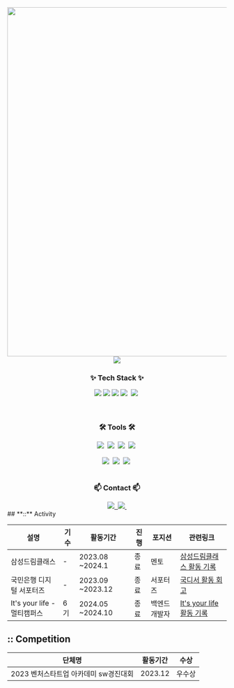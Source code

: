

<div align="center">
  <img width="800px" src="https://github.com/Kim-JunSeop/Kim-JunSeop/blob/master/logo_unscreen.gif" />
  <img src="https://github-readme-stats.vercel.app/api?username=Kim-JunSeop&show_icons=true&theme=radical" />
 
</div>



<h3 align="center">✨ Tech Stack ✨</h3>
<div align="center">
  <img src="https://img.shields.io/badge/JAVA-007396?style=for-the-badge&logo=java&logoColor=white"> 
    <img src="https://img.shields.io/badge/SpringBoot-6DB33F?style=for-the-badge&logo=SpringBoot&logoColor=white">
    <img src="https://img.shields.io/badge/AWS-232F3E?style=for-the-badge&logo=Amazon AWS&logoColor=white">
  <img src="https://img.shields.io/badge/javascript-F7DF1E.svg?style=for-the-badge&logo=javascript&logoColor=20232a" />&nbsp
  <img src="https://img.shields.io/badge/html5-E34F26.svg?style=for-the-badge&logo=html5&logoColor=white" />&nbsp
</div>

<br>



<br>

<h3 align="center">🛠 Tools 🛠</h3>
<div align="center">
  <img src="https://img.shields.io/badge/git-F05033.svg?style=for-the-badge&logo=git&logoColor=white" />&nbsp
  <img src="https://img.shields.io/badge/github-181717.svg?style=for-the-badge&logo=github&logoColor=white" />&nbsp
  <img src="https://img.shields.io/badge/Notion-F3F3F3.svg?style=for-the-badge&logo=notion&logoColor=black" />&nbsp
    <img src="https://img.shields.io/badge/figma-F24E1E.svg?style=for-the-badge&logo=figma&logoColor=white" />&nbsp
</div>


<br>

<div align="center">
  <img src="https://img.shields.io/badge/VSCode-2C2C32.svg?style=for-the-badge&logo=visual-studio-code&logoColor=22ABF3" />&nbsp
    <img src="https://img.shields.io/badge/Intellij-2C2C32.svg?style=for-the-badge&logo=visual-studio-code&logoColor=22ABF3" />&nbsp
  <img src="https://img.shields.io/badge/jupyter-2C2C32.svg?style=for-the-badge&logo=jupyter&logoColor=F37726" />&nbsp

</div>

<br>

<h3 align="center">📫 Contact 📫</h3>
<div align="center">
  <a href="https://velog.io/@wnstjq/posts">
    <img src="https://img.shields.io/badge/Velog-1EBC8F?style=for-the-badge&logo=velog&logoColor=white" />&nbsp
  </a>
  <a href="wnqtjq5@gmail.com">
    <img
      src="https://img.shields.io/badge/wnqtjq5@gmail.com-0078D4?style=for-the-badge&logo=microsoftoutlook&logoColor=white"/>&nbsp
  </a>

</div>
## **::** Activity

| 설명 | 기수 | 활동기간 | 진행 | 포지션 | 관련링크 |
| --- | --- | --- | --- | --- | --- |
| 삼성드림클래스 | - | 2023.08 ~2024.1 | 종료 | 멘토 | [삼성드림클래스 활동 기록](https://velog.io/@wnstjq/%EC%82%BC%EC%84%B1%EB%93%9C%EB%A6%BC%ED%81%B4%EB%9E%98%EC%8A%A4-%ED%9A%8C%EA%B3%A0%EB%A1%9D) |
| 국민은행 디지털 서포터즈 | - | 2023.09 ~2023.12 | 종료 | 서포터즈 | [국디서 활동 회고](https://velog.io/@wnstjq/%EA%B5%AD%EB%AF%BC%EC%9D%80%ED%96%89-%EB%94%94%EC%A7%80%ED%84%B8-%EC%84%9C%ED%8F%AC%ED%84%B0%EC%A6%88-%ED%9A%8C%EA%B3%A0%EB%A1%9D-5ygnss96) |
| It's your life - 멀티캠퍼스 | 6기 | 2024.05 ~2024.10 | 종료 | 백엔드 개발자 | [It's your life 활동 기록](https://github.com/PgmJun/woowa-history) |

## **::** Competition

| 단체명  | 활동기간 | 수상 |   
| ---   | --- | ---  |
| 2023 벤처스타트업 아카데미 sw경진대회 | 2023.12 | 우수상  |
